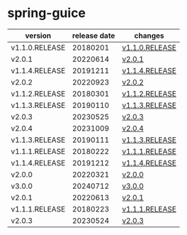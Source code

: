 # spring-guice	


|version|release date|changes|
|---|---|---|
|v1.1.0.RELEASE|20180201|[v1.1.0.RELEASE](./v1.1.0.RELEASE-20180201.md)|
|v2.0.1|20220614|[v2.0.1](./v2.0.1-20220614.md)|
|v1.1.4.RELEASE|20191211|[v1.1.4.RELEASE](./v1.1.4.RELEASE-20191211.md)|
|v2.0.2|20220923|[v2.0.2](./v2.0.2-20220923.md)|
|v1.1.2.RELEASE|20180301|[v1.1.2.RELEASE](./v1.1.2.RELEASE-20180301.md)|
|v1.1.3.RELEASE|20190110|[v1.1.3.RELEASE](./v1.1.3.RELEASE-20190110.md)|
|v2.0.3|20230525|[v2.0.3](./v2.0.3-20230525.md)|
|v2.0.4|20231009|[v2.0.4](./v2.0.4-20231009.md)|
|v1.1.3.RELEASE|20190111|[v1.1.3.RELEASE](./v1.1.3.RELEASE-20190111.md)|
|v1.1.1.RELEASE|20180222|[v1.1.1.RELEASE](./v1.1.1.RELEASE-20180222.md)|
|v1.1.4.RELEASE|20191212|[v1.1.4.RELEASE](./v1.1.4.RELEASE-20191212.md)|
|v2.0.0|20220321|[v2.0.0](./v2.0.0-20220321.md)|
|v3.0.0|20240712|[v3.0.0](./v3.0.0-20240712.md)|
|v2.0.1|20220613|[v2.0.1](./v2.0.1-20220613.md)|
|v1.1.1.RELEASE|20180223|[v1.1.1.RELEASE](./v1.1.1.RELEASE-20180223.md)|
|v2.0.3|20230524|[v2.0.3](./v2.0.3-20230524.md)|

